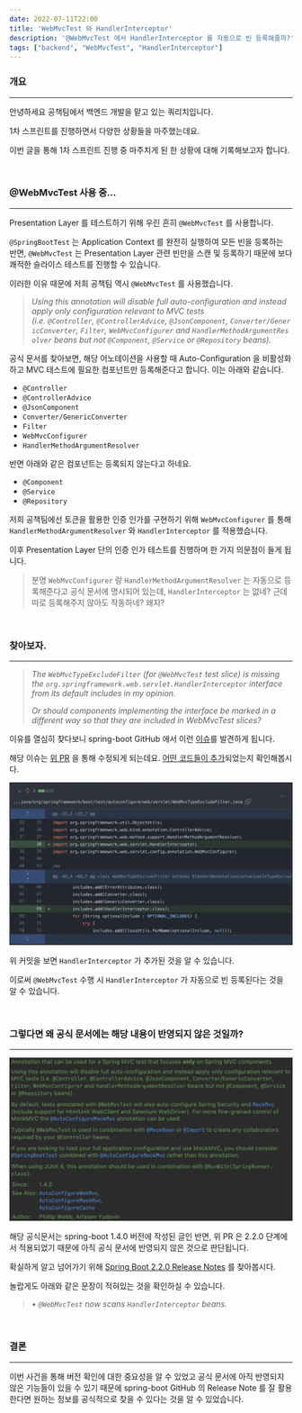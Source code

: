 ```yaml
---
date: 2022-07-11T22:00
title: 'WebMvcTest 와 HandlerInterceptor'
description: '@WebMvcTest 에서 HandlerInterceptor 를 자동으로 빈 등록해줄까?'
tags: ["backend", "WebMvcTest", "HandlerInterceptor"]
---
```


### 개요

---

안녕하세요 공책팀에서 백엔드 개발을 맡고 있는 쿼리치입니다.

1차 스프린트를 진행하면서 다양한 상황들을 마주했는데요.

이번 글을 통해 1차 스프린트 진행 중 마주치게 된 한 상황에 대해 기록해보고자 합니다.

<br>

### @WebMvcTest 사용 중…

---

Presentation Layer 를 테스트하기 위해 우린 흔히 `@WebMvcTest` 를 사용합니다.

`@SpringBootTest` 는 Application Context 를 완전히 실행하여 모든 빈을 등록하는 반면, `@WebMvcTest` 는 Presentation Layer 관련 빈만을 스캔 및 등록하기 때문에 보다 쾌적한 슬라이스 테스트를 진행할 수 있습니다.

이러한 이유 때문에 저희 공책팀 역시 `@WebMvcTest` 를 사용했습니다.

> *Using this annotation will disable full auto-configuration and instead apply only configuration relevant to MVC tests (i.e. `@Controller`, `@ControllerAdvice`, `@JsonComponent`, `Converter/GenericConverter`, `Filter`, `WebMvcConfigurer` and `HandlerMethodArgumentResolver` beans but not `@Component`, `@Service` or `@Repository` beans).*
> 

공식 문서를 찾아보면, 해당 어노테이션을 사용할 때 Auto-Configuration 을 비활성화하고 MVC 테스트에 필요한 컴포넌트만 등록해준다고 합니다. 이는 아래와 같습니다.

- `@Controller`
- `@ControllerAdvice`
- `@JsonComponent`
- `Converter/GenericConverter`
- `Filter`
- `WebMvcConfigurer`
- `HandlerMethodArgumentResolver`

반면 아래와 같은 컴포넌트는 등록되지 않는다고 하네요.

- `@Component`
- `@Service`
- `@Repository`

저희 공책팀에선 토큰을 활용한 인증 인가를 구현하기 위해 `WebMvcConfigurer` 를 통해 `HandlerMethodArgumentResolver` 와 `HandlerInterceptor` 를 적용했습니다.

이후 Presentation Layer 단의 인증 인가 테스트를 진행하며 한 가지 의문점이 들게 됩니다.

> 분명 `WebMvcConfigurer` 랑 `HandlerMethodArgumentResolver` 는 자동으로 등록해준다고 공식 문서에 명시되어 있는데, `HandlerInterceptor` 는 없네? 근데 따로 등록해주지 않아도 작동하네? 왜지?
> 

<br>

### 찾아보자.

---

> *The `WebMvcTypeExcludeFilter` (for `@WebMvcTest` test slice) is missing the `org.springframework.web.servlet.HandlerInterceptor` interface from its default includes in my opinion.*
> 
> 
> *Or should components implementing the interface be marked in a different way so that they are included in WebMvcTest slices?*
> 

이유를 열심히 찾다보니 spring-boot GitHub 에서 이런 [이슈](https://github.com/spring-projects/spring-boot/issues/17572)를 발견하게 됩니다.

해당 이슈는 [위 PR](https://github.com/spring-projects/spring-boot/pull/17600) 을 통해 수정되게 되는데요. [어떤 코드들이 추가](https://github.com/spring-projects/spring-boot/commit/9f69b61d493c29ff5026bbbee306d507d60a0eac)되었는지 확인해봅시다.

<div align="center">
	<img src="webmvctest-handlerinterceptor/code-changes.png"/>
</div>

위 커밋을 보면 `HandlerInterceptor` 가 추가된 것을 알 수 있습니다.

이로써 `@WebMvcTest` 수행 시 `HandlerInterceptor` 가 자동으로 빈 등록된다는 것을 알 수 있습니다.

<br>

### 그렇다면 왜 공식 문서에는 해당 내용이 반영되지 않은 것일까?

---

<div align="center">
	<img src="webmvctest-handlerinterceptor/official-docs.png"/>
</div>

해당 공식문서는 spring-boot 1.4.0 버전에 작성된 글인 반면, 위 PR 은 2.2.0 단계에서 적용되었기 때문에 아직 공식 문서에 반영되지 않은 것으로 판단됩니다.

확실하게 알고 넘어가기 위해 [Spring Boot 2.2.0 Release Notes](https://github.com/spring-projects/spring-boot/wiki/Spring-Boot-2.2.0-Release-Notes) 를 찾아봅시다.

놀랍게도 아래와 같은 문장이 적혀있는 것을 확인하실 수 있습니다.

> *• `@WebMvcTest` now scans `HandlerInterceptor` beans.*
> 

<br>

### 결론

---

이번 사건을 통해 버전 확인에 대한 중요성을 알 수 있었고 공식 문서에 아직 반영되지 않은 기능들이 있을 수 있기 때문에 spring-boot GitHub 의 Release Note 를 잘 활용한다면 원하는 정보를 공식적으로 찾을 수 있다는 것을 알 수 있었습니다.
